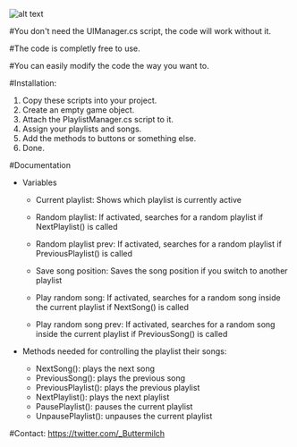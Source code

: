 ![alt text](https://github.com/MangoButtermilch/Playlist-manager-unity3D/blob/master/inspector.png?raw=true)

#You don't need the UIManager.cs script, the code will work without it.

#The code is completly free to use.

#You can easily modify the code the way you want to.

#Installation:

1. Copy these scripts into your project.
2. Create an empty game object.
3. Attach the PlaylistManager.cs script to it.
4. Assign your playlists and songs.
5. Add the methods to buttons or something else.
5. Done.

#Documentation

- Variables
  - Current playlist: Shows which playlist is currently active
  - Random playlist: If activated, searches for a random playlist if NextPlaylist() is called
  - Random playlist prev: If activated, searches for a random playlist if PreviousPlaylist() is called
  
  - Save song position: Saves the song position if you switch to another playlist
  - Play random song: If activated, searches for a random song inside the current playlist if NextSong() is called
  - Play random song prev: If activated, searches for a random song inside the current playlist if PreviousSong() is called
  
- Methods needed for controlling the playlist their songs:
  - NextSong(): plays the next song
  - PreviousSong(): plays the previous song
  - PreviousPlaylist(): plays the previous playlist
  - NextPlaylist(): plays the next playlist
  - PausePlaylist(): pauses the current playlist
  - UnpausePlaylist(): unpauses the current playlist

#Contact: https://twitter.com/_Buttermilch
